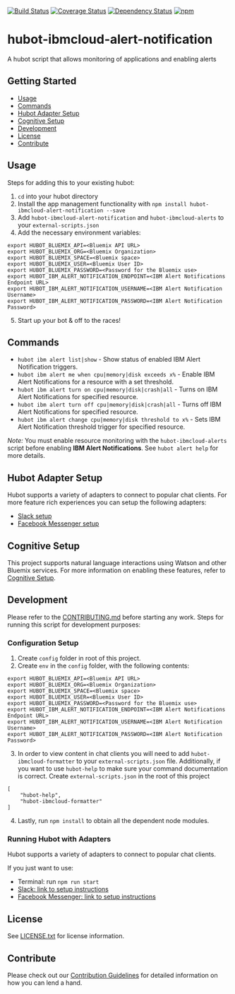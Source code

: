 [![Build Status](https://travis-ci.org/ibm-cloud-solutions/hubot-ibmcloud-alert-notification.svg?branch=master)](https://travis-ci.org/ibm-cloud-solutions/hubot-ibmcloud-alert-notification)
[![Coverage Status](https://coveralls.io/repos/github/ibm-cloud-solutions/hubot-ibmcloud-alert-notification/badge.svg?branch=master)](https://coveralls.io/github/ibm-cloud-solutions/hubot-ibmcloud-alert-notification?branch=master)
[![Dependency Status](https://dependencyci.com/github/ibm-cloud-solutions/hubot-ibmcloud-alert-notification/badge)](https://dependencyci.com/github/ibm-cloud-solutions/hubot-ibmcloud-alert-notification)
[![npm](https://img.shields.io/npm/v/hubot-ibmcloud-alert-notification.svg?maxAge=2592000)](https://www.npmjs.com/package/hubot-ibmcloud-alert-notification)

# hubot-ibmcloud-alert-notification

A hubot script that allows monitoring of applications and enabling alerts

## Getting Started
* [Usage](#usage)
* [Commands](#commands)
* [Hubot Adapter Setup](#hubot-adapter-setup)
* [Cognitive Setup](#cognitive-setup)
* [Development](#development)
* [License](#license)
* [Contribute](#contribute)

## Usage

Steps for adding this to your existing hubot:

1. `cd` into your hubot directory
2. Install the app management functionality with `npm install hubot-ibmcloud-alert-notification --save`
3. Add `hubot-ibmcloud-alert-notification` and `hubot-ibmcloud-alerts` to your `external-scripts.json`
4. Add the necessary environment variables:
```
export HUBOT_BLUEMIX_API=<Bluemix API URL>
export HUBOT_BLUEMIX_ORG=<Bluemix Organization>
export HUBOT_BLUEMIX_SPACE=<Bluemix space>
export HUBOT_BLUEMIX_USER=<Bluemix User ID>
export HUBOT_BLUEMIX_PASSWORD=<Password for the Bluemix use>
export HUBOT_IBM_ALERT_NOTIFICATION_ENDPOINT=<IBM Alert Notifications Endpoint URL>
export HUBOT_IBM_ALERT_NOTIFICATION_USERNAME=<IBM Alert Notification Username>
export HUBOT_IBM_ALERT_NOTIFICATION_PASSWORD=<IBM Alert Notification Password>
```
5. Start up your bot & off to the races!

## Commands

- `hubot ibm alert list|show` - Show status of enabled IBM Alert Notification triggers.
- `hubot ibm alert me when cpu|memory|disk exceeds x%` - Enable IBM Alert Notifications for a resource with a set threshold.
- `hubot ibm alert turn on cpu|memory|disk|crash|all` - Turns on IBM Alert Notifications for specified resource.
- `hubot ibm alert turn off cpu|memory|disk|crash|all` - Turns off IBM Alert Notifications for specified resource.
- `hubot ibm alert change cpu|memory|disk threshold to x%` - Sets IBM Alert Notification threshold trigger for specified resource.

_Note:_ You must enable resource monitoring with the `hubot-ibmcloud-alerts` script before enabling **IBM Alert Notifications**. See `hubot alert help` for more details.

## Hubot Adapter Setup

Hubot supports a variety of adapters to connect to popular chat clients.  For more feature rich experiences you can setup the following adapters:
- [Slack setup](https://github.com/ibm-cloud-solutions/hubot-ibmcloud-alert-notification/blob/master/docs/adapters/slack.md)
- [Facebook Messenger setup](https://github.com/ibm-cloud-solutions/hubot-ibmcloud-alert-notification/blob/master/docs/adapters/facebook.md)

## Cognitive Setup

This project supports natural language interactions using Watson and other Bluemix services.  For more information on enabling these features, refer to [Cognitive Setup](https://github.com/ibm-cloud-solutions/hubot-ibmcloud-nlc/blob/master/docs/cognitiveSetup.md).

## Development

Please refer to the [CONTRIBUTING.md](https://github.com/ibm-cloud-solutions/hubot-ibmcloud-alert-notification/blob/master/CONTRIBUTING.md) before starting any work.  Steps for running this script for development purposes:

### Configuration Setup

1. Create `config` folder in root of this project.
2. Create `env` in the `config` folder, with the following contents:
```
export HUBOT_BLUEMIX_API=<Bluemix API URL>
export HUBOT_BLUEMIX_ORG=<Bluemix Organization>
export HUBOT_BLUEMIX_SPACE=<Bluemix space>
export HUBOT_BLUEMIX_USER=<Bluemix User ID>
export HUBOT_BLUEMIX_PASSWORD=<Password for the Bluemix use>
export HUBOT_IBM_ALERT_NOTIFICATION_ENDPOINT=<IBM Alert Notifications Endpoint URL>
export HUBOT_IBM_ALERT_NOTIFICATION_USERNAME=<IBM Alert Notification Username>
export HUBOT_IBM_ALERT_NOTIFICATION_PASSWORD=<IBM Alert Notification Password>
```
3. In order to view content in chat clients you will need to add `hubot-ibmcloud-formatter` to your `external-scripts.json` file. Additionally, if you want to use `hubot-help` to make sure your command documentation is correct. Create `external-scripts.json` in the root of this project
```
[
    "hubot-help",
    "hubot-ibmcloud-formatter"
]
```
4. Lastly, run `npm install` to obtain all the dependent node modules.

### Running Hubot with Adapters

Hubot supports a variety of adapters to connect to popular chat clients.

If you just want to use:
 - Terminal: run `npm run start`
 - [Slack: link to setup instructions](https://github.com/ibm-cloud-solutions/hubot-ibmcloud-alert-notification/blob/master/docs/adapters/slack.md)
 - [Facebook Messenger: link to setup instructions](https://github.com/ibm-cloud-solutions/hubot-ibmcloud-alert-notification/blob/master/docs/adapters/facebook.md)

## License

See [LICENSE.txt](https://github.com/ibm-cloud-solutions/hubot-ibmcloud-alert-notification/blob/master/LICENSE.txt) for license information.

## Contribute

Please check out our [Contribution Guidelines](https://github.com/ibm-cloud-solutions/hubot-ibmcloud-alert-notification/blob/master/CONTRIBUTING.md) for detailed information on how you can lend a hand.
